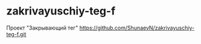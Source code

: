 # zakrivayuschiy-teg-f
Проект "Закрывающий тег"
https://github.com/ShunaevN/zakrivayuschiy-teg-f.git
